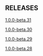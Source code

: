 ## RELEASES

[1.0.0-beta.31](releases/1.0.0-beta.31/changelog.md)

[1.0.0-beta.30](releases/1.0.0-beta.30/changelog.md)

[1.0.0-beta.29](releases/1.0.0-beta.29/changelog.md)

[1.0.0-beta.28](releases/1.0.0-beta.28/changelog.md)
